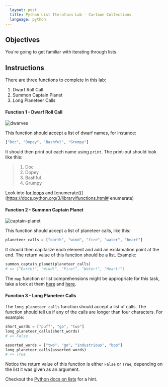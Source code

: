 ```yaml
---
  layout: post
  title: Python List Iteration Lab - Cartoon Collections
  language: python
---
```



##  Objectives

You're going to get familiar with iterating through lists.

##  Instructions

There are three functions to complete in this lab:

1. Dwarf Roll Call
2. Summon Captain Planet
3. Long Planeteer Calls

####  Function 1 - Dwarf Roll Call

![dwarves](https://s3-us-west-2.amazonaws.com/web-dev-readme-photos/cartoon-collections/dwarves.jpg)

This function should accept a list of dwarf names, for instance:

```python
["Doc", "Dopey", "Bashful", "Grumpy"]
```

It should then print out each name using `print`. The print-out should look like this:

> 1. Doc
> 2. Dopey
> 3. Bashful
> 4. Grumpy

Look into [for loops](https://wiki.python.org/moin/ForLoop) and [enumerate()](https://docs.python.org/3/library/functions.html# enumerate)


####  Function 2 - Summon Captain Planet

![captain-planet](https://s3-us-west-2.amazonaws.com/web-dev-readme-photos/cartoon-collections/captain-planet.jpeg)

This function should accept a list of planeteer calls, like this:

```python
planeteer_calls = ["earth", "wind", "fire", "water", "heart"]
```

It should then capitalize each element and add an exclamation point at the end. The return value of this function should be a list. Example:

```python
summon_captain_planet(planeteer_calls)
# => ["Earth!", "Wind!", "Fire!", "Water!", "Heart!"]
```

The `map` function or list comprehensions might be appropriate for this task, take a look at them [here](http://www.dotnetperls.com/map) and [here](http://www.dotnetperls.com/list-python).


####  Function 3 - Long Planeteer Calls

The `long_planeteer_calls` function should accept a list of calls. The function should tell us if any of the calls are longer than four characters. For example:

```python
short_words = ["puff", "go", "two"]
long_planeteer_calls(short_words)
# => False

assorted_words = ["two", "go", "industrious", "bop"]
long_planeteer_calls(assorted_words)
# => True
```

Notice the return value of this function is either `False` or `True`, depending on the list it was given as an argument.

Checkout the [Python docs on lists](https://docs.python.org/3/tutorial/datastructures.html) for a hint.
